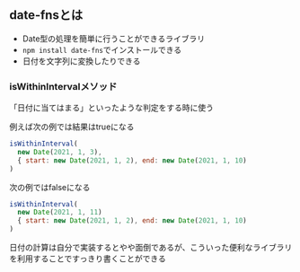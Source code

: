 ## date-fnsとは

- Date型の処理を簡単に行うことができるライブラリ
- `npm install date-fns`でインストールできる
- 日付を文字列に変換したりできる


### isWithinIntervalメソッド

「日付に当てはまる」といったような判定をする時に使う

例えば次の例では結果はtrueになる
```js
isWithinInterval(
  new Date(2021, 1, 3),
  { start: new Date(2021, 1, 2), end: new Date(2021, 1, 10)
)
```
次の例ではfalseになる
```js
isWithinInterval(
  new Date(2021, 1, 11)
  { start: new Date(2021, 1, 2), end: new Date(2021, 1, 10)
)
```

日付の計算は自分で実装するとやや面倒であるが、こういった便利なライブラリを利用することですっきり書くことができる
